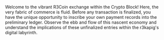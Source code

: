 Welcome to the vibrant R3Coin exchange within the Crypto Block! Here, the very fabric of commerce is fluid. Before any transaction is finalized, you have the unique opportunity to inscribe your own payment records into the preliminary ledger. Observe the ebb and flow of this nascent economy and understand the implications of these unfinalized entries within the r3kapig's digital labyrinth.
